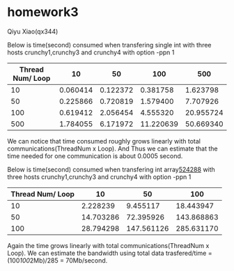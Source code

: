 # homework3
Qiyu Xiao(qx344)


Below is time(second) consumed when transfering single int with three hosts crunchy1,crunchy3 and crunchy4 with option -ppn 1 

| Thread Num/ Loop  | 10 | 50 | 100 | 500 | 
| --- | --- | --- | --- | --- | 
| 10 | 0.060414 | 0.122372 | 0.381758 | 1.623798 | 
| 50 | 0.225866 | 0.720819 | 1.579400 | 7.707926 | 
| 100 | 0.619412 | 2.056454 | 4.555320 | 20.955724 | 
| 500 | 1.784055 | 6.171972 | 11.220639 | 50.669340 | 

We can notice that time consumed roughly grows linearly with total communications(ThreadNum x Loop). And Thus we can estimate that the time needed for one communication is about 0.0005 second.


Below is time(second) consumed when transfering int array[524288](~2Mb) with three hosts crunchy1,crunchy3 and crunchy4 with option -ppn 1 

| Thread Num/ Loop  | 10 | 50 | 100 |  
| --- | --- | --- | --- | 
| 10 | 2.228239  | 9.455117| 18.443947 | 
| 50 | 14.703286 | 72.395926 | 143.868863 | 
| 100 | 28.794298 | 147.561126 | 285.631170 | 

Again the time grows linearly with total communications(ThreadNum x Loop). We can estimate the bandwidth using total data trasfered/time = (100*100*2Mb)/285 = 70Mb/second. 



